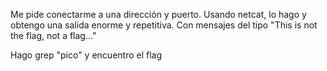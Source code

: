 Me pide conectarme a una dirección y puerto. Usando netcat, lo hago y obtengo una salida enorme y repetitiva. Con mensajes del tipo "This is not the flag, not a flag..."

Hago grep "pico" y encuentro el flag
